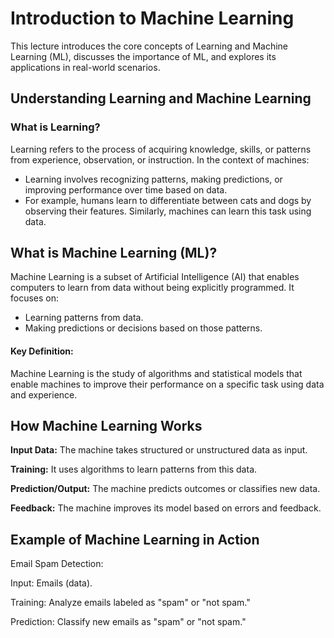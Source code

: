 # Introduction to Machine Learning

This lecture introduces the core concepts of Learning and Machine Learning (ML), discusses the importance of ML, and explores its applications in real-world scenarios.

## Understanding Learning and Machine Learning

### What is Learning?

Learning refers to the process of acquiring knowledge, skills, or patterns from experience, observation, or instruction. In the context of machines:

- Learning involves recognizing patterns, making predictions, or improving performance over time based on data.
- For example, humans learn to differentiate between cats and dogs by observing their features. Similarly, machines can learn this task using 
        data.

## What is Machine Learning (ML)?

Machine Learning is a subset of Artificial Intelligence (AI) that enables computers to learn from data without being explicitly programmed. It focuses on:

- Learning patterns from data.
- Making predictions or decisions based on those patterns.
  
#### Key Definition:

Machine Learning is the study of algorithms and statistical models that enable machines to improve their performance on a specific task using data and experience.

## How  Machine Learning Works

**Input Data:** The machine takes structured or unstructured data as input.

**Training:** It uses algorithms to learn patterns from this data.

**Prediction/Output:** The machine predicts outcomes or classifies new data.

**Feedback:** The machine improves its model based on errors and feedback.

## Example of Machine Learning in Action

Email Spam Detection:

Input: Emails (data).

Training: Analyze emails labeled as "spam" or "not spam."

Prediction: Classify new emails as "spam" or "not spam."
